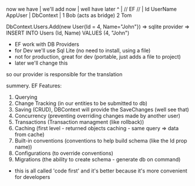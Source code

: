 now we have | we'll add now | well have later
^           |   // EF //    | Id    UserName
AppUser     |   DbContext   |  1    Bob
            (acts as bridge)   2    Tom


DbContext.Users.Add(new User{Id = 4, Name="John"}) => sqlite provider => INSERT INTO Users (Id, Name) VALUES (4, "John")

- EF work with DB Providers
- for Dev we'll use Sql Lite (no need to install, using a file)
- not for production, great for dev (portable, just adds a file to project)
- later we'll change this


so our provider is responsible for the translation

summery. EF Features:
1. Querying
2. Change Tracking (in our entities to be submitted to db)
3. Saving (CRUD), DBContext will provide the SaveChanges (well see that)
4. Concurrency (preventing overriding changes made by another user)
5. Transactions (Transaction managment (like rollback))
6. Caching (first level - returned objects caching - same query => data from cache)
7. Built-in conventions (conventions to help build schema (like the Id prop name))
8. Configurations (to override conventions)
9. Migrations (the ability to create schema - generate db on command)

- this is all called 'code first' and it's better because it's more convenient for developers
